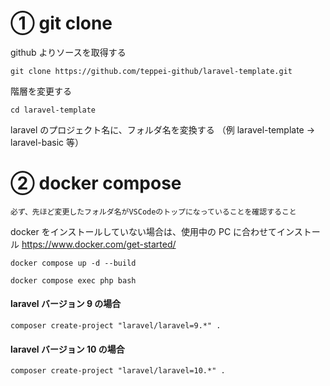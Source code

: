 # ① git clone

github よりソースを取得する

```
git clone https://github.com/teppei-github/laravel-template.git
```

階層を変更する

```
cd laravel-template
```

laravel のプロジェクト名に、フォルダ名を変換する
（例 laravel-template → laravel-basic 等）

# ② docker compose

`必ず、先ほど変更したフォルダ名がVSCodeのトップになっていることを確認すること`

docker をインストールしていない場合は、使用中の PC に合わせてインストール
https://www.docker.com/get-started/

`docker compose up -d --build`

`docker compose exec php bash`

#### laravel バージョン 9 の場合

`composer create-project "laravel/laravel=9.*" .`

#### laravel バージョン 10 の場合

`composer create-project "laravel/laravel=10.*" .`

